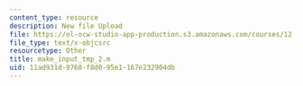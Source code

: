 ```yaml
---
content_type: resource
description: New file Upload
file: https://ol-ocw-studio-app-production.s3.amazonaws.com/courses/12-811-tropical-meteorology-spring-2011/11ad931d9768f8d095e1167e232904db_make_input_tmp_2.m
file_type: text/x-objcsrc
resourcetype: Other
title: make_input_tmp_2.m
uid: 11ad931d-9768-f8d0-95e1-167e232904db
---
```


